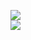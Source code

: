 [![](https://img.shields.io/badge/Made%20With-Github%20Spray-lightgrey.svg?style=for-the-badge&logo=github)](https://github.com/Annihil/github-spray#30979)  
[![](https://i.imgur.com/2DrTn0Z.gif)](https://github.com/Annihil/github-spray)